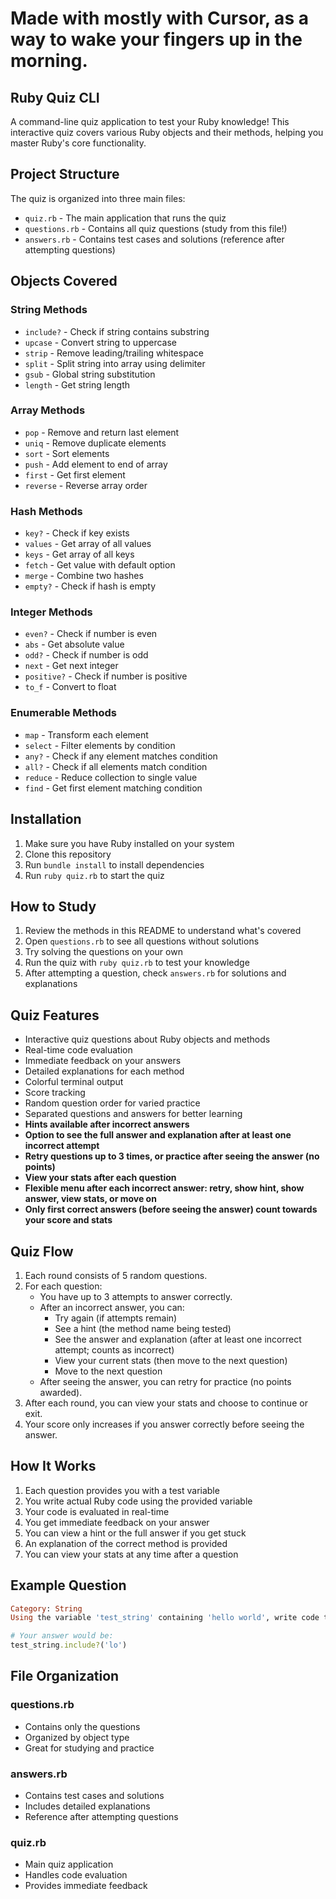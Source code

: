 # Made with mostly with Cursor, as a way to wake your fingers up in the morning. 

## Ruby Quiz CLI

A command-line quiz application to test your Ruby knowledge! This interactive quiz covers various Ruby objects and their methods, helping you master Ruby's core functionality.

## Project Structure

The quiz is organized into three main files:
- `quiz.rb` - The main application that runs the quiz
- `questions.rb` - Contains all quiz questions (study from this file!)
- `answers.rb` - Contains test cases and solutions (reference after attempting questions)

## Objects Covered

### String Methods
- `include?` - Check if string contains substring
- `upcase` - Convert string to uppercase
- `strip` - Remove leading/trailing whitespace
- `split` - Split string into array using delimiter
- `gsub` - Global string substitution
- `length` - Get string length

### Array Methods
- `pop` - Remove and return last element
- `uniq` - Remove duplicate elements
- `sort` - Sort elements
- `push` - Add element to end of array
- `first` - Get first element
- `reverse` - Reverse array order

### Hash Methods
- `key?` - Check if key exists
- `values` - Get array of all values
- `keys` - Get array of all keys
- `fetch` - Get value with default option
- `merge` - Combine two hashes
- `empty?` - Check if hash is empty

### Integer Methods
- `even?` - Check if number is even
- `abs` - Get absolute value
- `odd?` - Check if number is odd
- `next` - Get next integer
- `positive?` - Check if number is positive
- `to_f` - Convert to float

### Enumerable Methods
- `map` - Transform each element
- `select` - Filter elements by condition
- `any?` - Check if any element matches condition
- `all?` - Check if all elements match condition
- `reduce` - Reduce collection to single value
- `find` - Get first element matching condition

## Installation

1. Make sure you have Ruby installed on your system
2. Clone this repository
3. Run `bundle install` to install dependencies
4. Run `ruby quiz.rb` to start the quiz

## How to Study

1. Review the methods in this README to understand what's covered
2. Open `questions.rb` to see all questions without solutions
3. Try solving the questions on your own
4. Run the quiz with `ruby quiz.rb` to test your knowledge
5. After attempting a question, check `answers.rb` for solutions and explanations

## Quiz Features

- Interactive quiz questions about Ruby objects and methods
- Real-time code evaluation
- Immediate feedback on your answers
- Detailed explanations for each method
- Colorful terminal output
- Score tracking
- Random question order for varied practice
- Separated questions and answers for better learning
- **Hints available after incorrect answers**
- **Option to see the full answer and explanation after at least one incorrect attempt**
- **Retry questions up to 3 times, or practice after seeing the answer (no points)**
- **View your stats after each question**
- **Flexible menu after each incorrect answer: retry, show hint, show answer, view stats, or move on**
- **Only first correct answers (before seeing the answer) count towards your score and stats**

## Quiz Flow

1. Each round consists of 5 random questions.
2. For each question:
   - You have up to 3 attempts to answer correctly.
   - After an incorrect answer, you can:
     - Try again (if attempts remain)
     - See a hint (the method name being tested)
     - See the answer and explanation (after at least one incorrect attempt; counts as incorrect)
     - View your current stats (then move to the next question)
     - Move to the next question
   - After seeing the answer, you can retry for practice (no points awarded).
3. After each round, you can view your stats and choose to continue or exit.
4. Your score only increases if you answer correctly before seeing the answer.

## How It Works

1. Each question provides you with a test variable
2. You write actual Ruby code using the provided variable
3. Your code is evaluated in real-time
4. You get immediate feedback on your answer
5. You can view a hint or the full answer if you get stuck
6. An explanation of the correct method is provided
7. You can view your stats at any time after a question

## Example Question

```ruby
Category: String
Using the variable 'test_string' containing 'hello world', write code that returns true if it contains 'lo':

# Your answer would be:
test_string.include?('lo')
```

## File Organization

### questions.rb
- Contains only the questions
- Organized by object type
- Great for studying and practice

### answers.rb
- Contains test cases and solutions
- Includes detailed explanations
- Reference after attempting questions

### quiz.rb
- Main quiz application
- Handles code evaluation
- Provides immediate feedback

